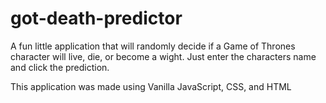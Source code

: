 # got-death-predictor

A fun little application that will randomly decide if a Game of Thrones character will live, die, or become a wight. Just enter the characters name and click the prediction.

This application was made using Vanilla JavaScript, CSS, and HTML
